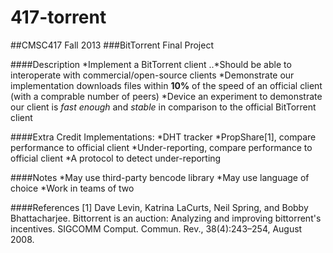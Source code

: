 417-torrent
===========

##CMSC417 Fall 2013
###BitTorrent Final Project

####Description
*Implement a BitTorrent client
..*Should be able to interoperate with commercial/open-source clients
*Demonstrate our implementation downloads files within **10%** of the speed of an official client (with a comprable number of peers)
*Device an experiment to demonstrate our client is *fast enough* and *stable* in comparison to the official BitTorrent client

####Extra Credit Implementations:
*DHT tracker
*PropShare[1], compare performance to official client
*Under-reporting, compare performance to official client
*A protocol to detect under-reporting

####Notes
*May use third-party bencode library
*May use language of choice
*Work in teams of two

####References
[1] Dave Levin, Katrina LaCurts, Neil Spring, and Bobby Bhattacharjee. Bittorrent is an auction: Analyzing and improving bittorrent's incentives. SIGCOMM Comput. Commun. Rev., 38(4):243–254, August 2008.
